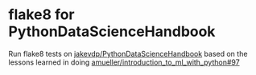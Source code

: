 # flake8 for PythonDataScienceHandbook
Run flake8 tests on [jakevdp/PythonDataScienceHandbook](https://github.com/jakevdp/PythonDataScienceHandbook/blob/master/website/copy_notebooks.py) based on the lessons learned in doing [amueller/introduction_to_ml_with_python#97](https:/github.com/amueller/introduction_to_ml_with_python/pulls/97)
